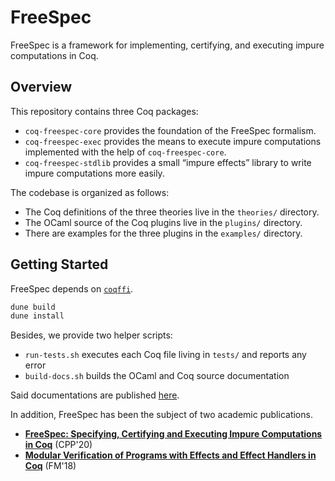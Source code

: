 # FreeSpec

FreeSpec is a framework for implementing, certifying, and executing
impure computations in Coq.

## Overview

This repository contains three Coq packages:

- `coq-freespec-core` provides the foundation of the FreeSpec formalism.
- `coq-freespec-exec` provides the means to execute impure
  computations implemented with the help of `coq-freespec-core`.
- `coq-freespec-stdlib` provides a small “impure effects” library to
  write impure computations more easily.

The codebase is organized as follows:

- The Coq definitions of the three theories live in the `theories/`
  directory.
- The OCaml source of the Coq plugins live in the `plugins/` directory.
- There are examples for the three plugins in the `examples/` directory.

## Getting Started

FreeSpec depends on [`coqffi`](https://github.com/coq-community/coqffi).

```bash
dune build
dune install
```

Besides, we provide two helper scripts:

- `run-tests.sh` executes each Coq file living in `tests/` and reports
  any error
- `build-docs.sh` builds the OCaml and Coq source documentation

Said documentations are published
[here](https://ANSSI-FR.github.io/FreeSpec).

In addition, FreeSpec has been the subject of two academic
publications.

- [**FreeSpec: Specifying, Certifying and Executing Impure Computations
  in Coq**](https://hal.inria.fr/hal-02422273) (CPP'20)
- [**Modular Verification of Programs with Effects and Effect Handlers in
  Coq**](https://hal.inria.fr/hal-01799712) (FM'18)
